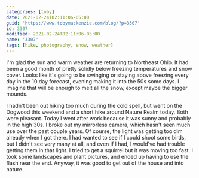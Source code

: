 ```yaml
---
categories: [toby]
date: 2021-02-24T02:11:06-05:00
guid: 'https://www.tobymackenzie.com/blog/?p=3307'
id: 3307
modified: 2021-02-24T02:11:06-05:00
name: '3307'
tags: [hike, photography, snow, weather]
---
```


I'm glad the sun and warm weather are returning to Northeast Ohio.<!--more-->  It had been a good month of pretty solidly below freezing temperatures and snow cover.  Looks like it's going to be swinging or staying above freezing every day in the 10 day forecast, evening making it into the 50s some days. I imagine that will be enough to melt all the snow, except maybe the bigger mounds.

I hadn't been out hiking too much during the cold spell, but went on the Dogwood this weekend and a short hike around Nature Realm today.  Both were pleasant.  Today I went after work because it was sunny and probably in the high 30s.  I broke out my mirrorless camera, which hasn't seen much use over the past couple years.  Of course, the light was getting too dim already when I got there.  I had wanted to see if I could shoot some birds, but I didn't see very many at all, and even if I had, I would've had trouble getting them in that light.  I tried to get a squirrel but it was moving too fast.  I took some landscapes and plant pictures, and ended up having to use the flash near the end.  Anyway, it was good to get out of the house and into nature.
